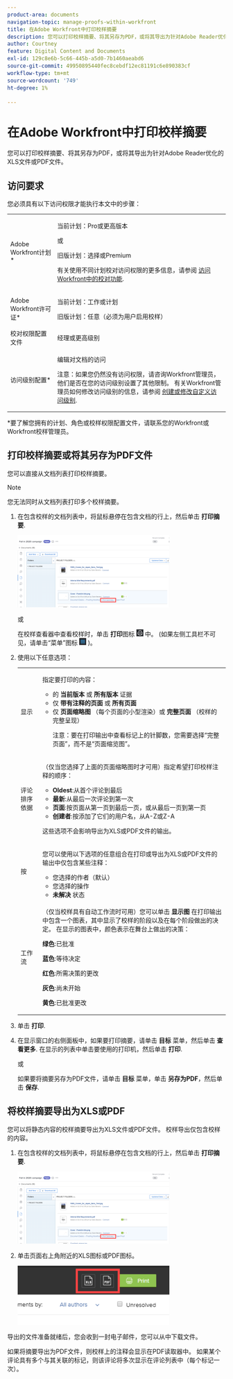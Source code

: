 ```yaml
---
product-area: documents
navigation-topic: manage-proofs-within-workfront
title: 在Adobe Workfront中打印校样摘要
description: 您可以打印校样摘要、将其另存为PDF，或将其导出为针对Adobe Reader优化的XLS文件或PDF文件。
author: Courtney
feature: Digital Content and Documents
exl-id: 129c8e6b-5c66-445b-a5d0-7b1460aeabd6
source-git-commit: 49950895440fec8cebdf12ec81191c6e890383cf
workflow-type: tm+mt
source-wordcount: '749'
ht-degree: 1%

---
```


# 在Adobe Workfront中打印校样摘要

您可以打印校样摘要、将其另存为PDF，或将其导出为针对Adobe Reader优化的XLS文件或PDF文件。

## 访问要求

您必须具有以下访问权限才能执行本文中的步骤：

<table style="table-layout:auto"> 
 <col> 
 <col> 
 <tbody> 
  <tr> 
   <td role="rowheader">Adobe Workfront计划*</td> 
   <td> <p>当前计划：Pro或更高版本</p> <p>或</p> <p>旧版计划：选择或Premium</p> <p>有关使用不同计划校对访问权限的更多信息，请参阅 <a href="/help/quicksilver/administration-and-setup/manage-workfront/configure-proofing/access-to-proofing-functionality.md" class="MCXref xref">访问Workfront中的校对功能</a>.</p> </td> 
  </tr> 
  <tr> 
   <td role="rowheader">Adobe Workfront许可证*</td> 
   <td> <p>当前计划：工作或计划</p> <p>旧版计划：任意（必须为用户启用校样）</p> </td> 
  </tr> 
  <tr> 
   <td role="rowheader">校对权限配置文件 </td> 
   <td>经理或更高级别</td> 
  </tr> 
  <tr> 
   <td role="rowheader">访问级别配置*</td> 
   <td> <p>编辑对文档的访问</p> <p>注意：如果您仍然没有访问权限，请咨询Workfront管理员，他们是否在您的访问级别设置了其他限制。 有关Workfront管理员如何修改访问级别的信息，请参阅 <a href="../../../administration-and-setup/add-users/configure-and-grant-access/create-modify-access-levels.md" class="MCXref xref">创建或修改自定义访问级别</a>.</p> </td> 
  </tr> 
 </tbody> 
</table>

&#42;要了解您拥有的计划、角色或校样权限配置文件，请联系您的Workfront或Workfront校样管理员。

## 打印校样摘要或将其另存为PDF文件

您可以直接从文档列表打印校样摘要。

>[!NOTE]
>
>您无法同时从文档列表打印多个校样摘要。

1. 在包含校样的文档列表中，将鼠标悬停在包含文档的行上，然后单击 **打印摘要**.

   ![proof_printsummary.png](assets/proof-printsummary-350x166.png)

   或

   在校样查看器中查看校样时，单击 **打印**&#x200B;图标 ![](assets/print-icon-in-pv.png) 中。 (如果左侧工具栏不可见，请单击“菜单”图标 ![](assets/menu-icon-in-pv.png) )。

1. 使用以下任意选项：

   <table style="table-layout:auto"> 
    <col> 
    <col> 
    <tbody> 
     <tr> 
      <td role="rowheader">显示</td> 
      <td> <p>指定要打印的内容：</p> 
       <ul> 
        <li>的 <strong>当前版本</strong> 或 <strong>所有版本</strong> 证据</li> 
        <li>仅 <strong>带有注释的页面</strong> 或 <strong>所有页面</strong></li> 
        <li>仅 <strong>页面缩略图</strong> （每个页面的小型渲染）或 <strong>完整页面</strong> （校样的完整呈现）<br></li> 
        <p>注意：要在打印输出中查看标记上的针脚数，您需要选择“完整页面”，而不是“页面缩览图”。 </p> 
       </ul> </td> 
     </tr> 
     <tr> 
      <td role="rowheader">评论排序依据</td> 
      <td> <p>（仅当您选择了上面的页面缩略图时才可用）指定希望打印校样注释的顺序：</p> 
       <ul> 
        <li><strong>Oldest</strong>:从首个评论到最后</li> 
        <li><strong>最新</strong>:从最后一次评论到第一次</li> 
        <li><strong>页面</strong>:按页面从第一页到最后一页，或从最后一页到第一页</li> 
        <li><strong>创建者</strong>:按添加了它们的用户名，从A-Z或Z-A</li> 
       </ul> <p>这些选项不会影响导出为XLS或PDF文件的输出。</p> </td> 
     </tr> 
     <tr> 
      <td role="rowheader">按</td> 
      <td> <p>您可以使用以下选项的任意组合在打印或导出为XLS或PDF文件的输出中仅包含某些注释：</p> 
       <ul> 
        <li>您选择的作者（默认）</li> 
        <li>您选择的操作</li> 
        <li><strong>未解决</strong> 状态</li> 
       </ul> </td> 
     </tr> 
     <tr> 
      <td role="rowheader">工作流</td> 
      <td> <p>（仅当校样具有自动工作流时可用）您可以单击 <strong>显示图</strong> 在打印输出中包含一个图表，其中显示了校样的阶段以及在每个阶段做出的决定。 在显示的图表中，颜色表示在舞台上做出的决策：</p> <p><strong>绿色</strong>:已批准</p> <p><strong>蓝色</strong>:等待决定</p> <p><strong>红色</strong>:所需决策的更改</p> <p><strong>灰色</strong>:尚未开始</p> <p><strong>黄色</strong>:已批准更改</p> </td> 
     </tr> 
    </tbody> 
   </table>

1. 单击 **打印**.
1. 在显示窗口的右侧面板中，如果要打印摘要，请单击 **目标** 菜单，然后单击 **查看更多**. 在显示的列表中单击要使用的打印机，然后单击 **打印**.

   或

   如果要将摘要另存为PDF文件，请单击 **目标** 菜单，单击 **另存为PDF**，然后单击 **保存**.

## 将校样摘要导出为XLS或PDF

您可以将静态内容的校样摘要导出为XLS文件或PDF文件。 校样导出仅包含校样的内容。

1. 在包含校样的文档列表中，将鼠标悬停在包含文档的行上，然后单击 **打印摘要**.

   ![proof_printsummary.png](assets/proof-printsummary-350x166.png)

1. 单击页面右上角附近的XLS图标或PDF图标。

   ![](assets/xls-pdf-icons-350x136.png)

导出的文件准备就绪后，您会收到一封电子邮件，您可以从中下载文件。

如果将摘要导出为PDF文件，则校样上的注释会显示在PDF读取器中。 如果某个评论具有多个与其关联的标记，则该评论将多次显示在评论列表中（每个标记一次）。
